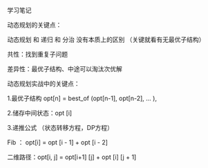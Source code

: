 学习笔记

动态规划的关键点：

动态规划 和 递归 和 分治 没有本质上的区别 （关键就看有无最优子结构）

共性：找到重复子问题

差异性：最优子结构、中途可以淘汰次优解

动态规划实战中的关键点：

1.最优子结构 opt[n] = best_of (opt[n-1], opt[n-2], ... ),

2.储存中间状态：opt [i]

3.递推公式 （状态转移方程，DP方程）

Fib ： opt[i] = opt [i - 1] + opt [i - 2]

二维路径：opt[i, j] = opt[i+1] [j] + opt [i] [j + 1]